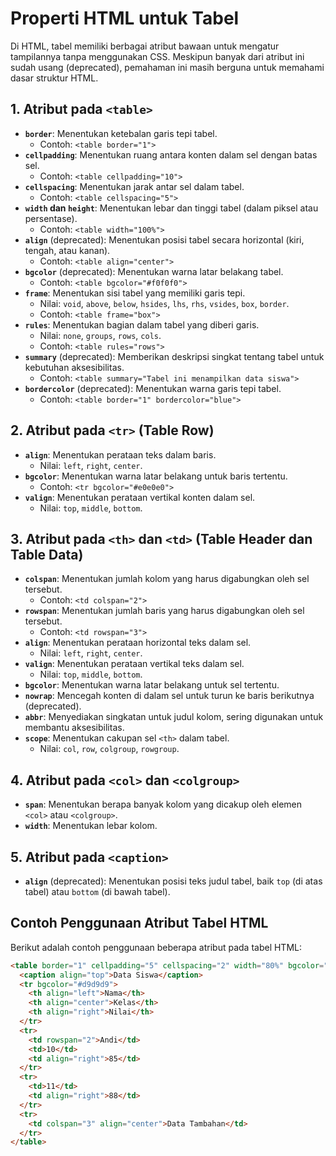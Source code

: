 # Properti HTML untuk Tabel

Di HTML, tabel memiliki berbagai atribut bawaan untuk mengatur tampilannya tanpa menggunakan CSS. Meskipun banyak dari atribut ini sudah usang (deprecated), pemahaman ini masih berguna untuk memahami dasar struktur HTML.

## 1. Atribut pada `<table>`

- **`border`**: Menentukan ketebalan garis tepi tabel.
  - Contoh: `<table border="1">`
- **`cellpadding`**: Menentukan ruang antara konten dalam sel dengan batas sel.
  - Contoh: `<table cellpadding="10">`
- **`cellspacing`**: Menentukan jarak antar sel dalam tabel.
  - Contoh: `<table cellspacing="5">`
- **`width` dan `height`**: Menentukan lebar dan tinggi tabel (dalam piksel atau persentase).
  - Contoh: `<table width="100%">`
- **`align`** (deprecated): Menentukan posisi tabel secara horizontal (kiri, tengah, atau kanan).
  - Contoh: `<table align="center">`
- **`bgcolor`** (deprecated): Menentukan warna latar belakang tabel.
  - Contoh: `<table bgcolor="#f0f0f0">`
- **`frame`**: Menentukan sisi tabel yang memiliki garis tepi.
  - Nilai: `void`, `above`, `below`, `hsides`, `lhs`, `rhs`, `vsides`, `box`, `border`.
  - Contoh: `<table frame="box">`
- **`rules`**: Menentukan bagian dalam tabel yang diberi garis.
  - Nilai: `none`, `groups`, `rows`, `cols`.
  - Contoh: `<table rules="rows">`
- **`summary`** (deprecated): Memberikan deskripsi singkat tentang tabel untuk kebutuhan aksesibilitas.
  - Contoh: `<table summary="Tabel ini menampilkan data siswa">`
- **`bordercolor`** (deprecated): Menentukan warna garis tepi tabel.
  - Contoh: `<table border="1" bordercolor="blue">`

## 2. Atribut pada `<tr>` (Table Row)

- **`align`**: Menentukan perataan teks dalam baris.
  - Nilai: `left`, `right`, `center`.
- **`bgcolor`**: Menentukan warna latar belakang untuk baris tertentu.
  - Contoh: `<tr bgcolor="#e0e0e0">`
- **`valign`**: Menentukan perataan vertikal konten dalam sel.
  - Nilai: `top`, `middle`, `bottom`.

## 3. Atribut pada `<th>` dan `<td>` (Table Header dan Table Data)

- **`colspan`**: Menentukan jumlah kolom yang harus digabungkan oleh sel tersebut.
  - Contoh: `<td colspan="2">`
- **`rowspan`**: Menentukan jumlah baris yang harus digabungkan oleh sel tersebut.
  - Contoh: `<td rowspan="3">`
- **`align`**: Menentukan perataan horizontal teks dalam sel.
  - Nilai: `left`, `right`, `center`.
- **`valign`**: Menentukan perataan vertikal teks dalam sel.
  - Nilai: `top`, `middle`, `bottom`.
- **`bgcolor`**: Menentukan warna latar belakang untuk sel tertentu.
- **`nowrap`**: Mencegah konten di dalam sel untuk turun ke baris berikutnya (deprecated).
- **`abbr`**: Menyediakan singkatan untuk judul kolom, sering digunakan untuk membantu aksesibilitas.
- **`scope`**: Menentukan cakupan sel `<th>` dalam tabel.
  - Nilai: `col`, `row`, `colgroup`, `rowgroup`.

## 4. Atribut pada `<col>` dan `<colgroup>`

- **`span`**: Menentukan berapa banyak kolom yang dicakup oleh elemen `<col>` atau `<colgroup>`.
- **`width`**: Menentukan lebar kolom.

## 5. Atribut pada `<caption>`

- **`align`** (deprecated): Menentukan posisi teks judul tabel, baik `top` (di atas tabel) atau `bottom` (di bawah tabel).

## Contoh Penggunaan Atribut Tabel HTML

Berikut adalah contoh penggunaan beberapa atribut pada tabel HTML:

```html
<table border="1" cellpadding="5" cellspacing="2" width="80%" bgcolor="#f9f9f9">
  <caption align="top">Data Siswa</caption>
  <tr bgcolor="#d9d9d9">
    <th align="left">Nama</th>
    <th align="center">Kelas</th>
    <th align="right">Nilai</th>
  </tr>
  <tr>
    <td rowspan="2">Andi</td>
    <td>10</td>
    <td align="right">85</td>
  </tr>
  <tr>
    <td>11</td>
    <td align="right">88</td>
  </tr>
  <tr>
    <td colspan="3" align="center">Data Tambahan</td>
  </tr>
</table>
```